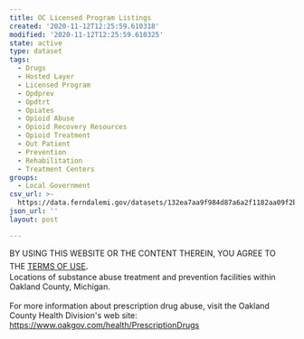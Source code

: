 ```yaml
---
title: OC Licensed Program Listings
created: '2020-11-12T12:25:59.610318'
modified: '2020-11-12T12:25:59.610325'
state: active
type: dataset
tags:
  - Drugs
  - Hosted Layer
  - Licensed Program
  - Opdprev
  - Opdtrt
  - Opiates
  - Opioid Abuse
  - Opioid Recovery Resources
  - Opioid Treatment
  - Out Patient
  - Prevention
  - Rehabilitation
  - Treatment Centers
groups:
  - Local Government
csv_url: >-
  https://data.ferndalemi.gov/datasets/132ea7aa9f984d87a6a2f1182aa09f2b_0.csv?outSR=%7B%22latestWkid%22%3A3857%2C%22wkid%22%3A102100%7D
json_url: ''
layout: post

---
```

<div>BY USING THIS WEBSITE OR THE CONTENT THEREIN, YOU AGREE TO THE <u><a href='https://www.oakgov.com/open-data-terms'>TERMS OF USE</a></u><span style='font-family: &quot;Avenir Next W01&quot;, &quot;Avenir Next W00&quot;, &quot;Avenir Next&quot;, Avenir, &quot;Helvetica Neue&quot;, Helvetica, Arial, sans-serif; font-size: 17px;'>.</span><br /></div>Locations of substance abuse treatment and prevention facilities within Oakland County, Michigan. <br /><br />For more information about prescription drug abuse, visit the Oakland County Health Division's web site: <a href='https://www.oakgov.com/health/PrescriptionDrugs' target='_blank'>https://www.oakgov.com/health/PrescriptionDrugs</a>
